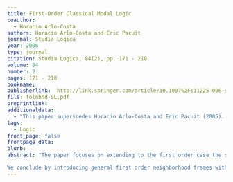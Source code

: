 ```yaml
---
title: First-Order Classical Modal Logic
coauthor: 
  - Horacio Arlo-Costa
authors: Horacio Arlo-Costa and Eric Pacuit
journal: Studia Logica
year: 2006
type: journal
citation: Studia Logica, 84(2), pp. 171 - 210
volume: 84
number: 2
pages: 171 - 210
bookname:
publisherlink:  http://link.springer.com/article/10.1007%2Fs11225-006-9010-0
file: folnbhd-SL.pdf
preprintlink: 
additionaldata:
  - "This paper superscedes Horacio Arlo-Costa and Eric Pacuit (2005). First-order classical modal logic: Applications in logics of knowledge and probability, in *Proceedings of Theoretical Aspects of Rationality and Knowledge (TARK)*, pp. 262 - 278."  
tags: 
  - Logic
front_page: false
frontpage_data:  
blurb: 
abstract: "The paper focuses on extending to the first order case the semantical program for modalities first introduced by Dana Scott and Richard Montague. We focus on the study of neighborhood frames with constant domains and we offer in the first part of the paper a series of new completeness results for salient classical systems of first order modal logic. Among other results we show that it is possible to prove strong completeness results for normal systems without the Barcan Formula (like FOL + K)in terms of neighborhood frames with constant domains. The first order models we present permit the study of many epistemic modalities recently proposed in computer science as well as the development of adequate models for monadic operators of high probability. Models of this type are either difficult of impossible to build in terms of relational Kripkean semantics [40].

We conclude by introducing general first order neighborhood frames with constant domains and we offer a general completeness result for the entire family of classical first order modal systems in terms of them, circumventing some well-known problems of propositional and first order neighborhood semantics (mainly the fact that many classical modal logics are incomplete with respect to an unmodified version of either neighborhood or relational frames). We argue that the semantical program that thus arises offers the first complete semantic unification of the family of classical first order modal logics."
---
```

    
